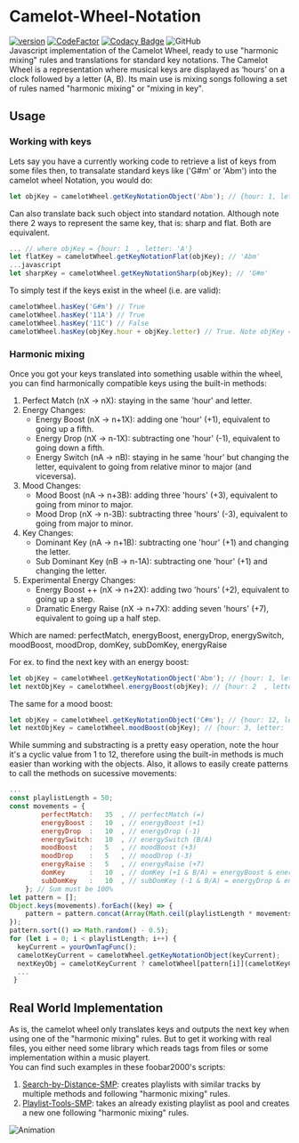 # Camelot-Wheel-Notation
[![version][version_badge]][changelog]
[![CodeFactor][codefactor_badge]](https://www.codefactor.io/repository/github/regorxxx/Camelot-Wheel-Notation/overview/main)
[![Codacy Badge][codacy_badge]](https://www.codacy.com/gh/regorxxx/Camelot-Wheel-Notation/dashboard?utm_source=github.com&amp;utm_medium=referral&amp;utm_content=regorxxx/Camelot-Wheel-Notation&amp;utm_campaign=Badge_Grade)
![GitHub](https://img.shields.io/github/license/regorxxx/Camelot-Wheel-Notation)  
Javascript implementation of the Camelot Wheel, ready to use "harmonic mixing" rules and translations for standard key notations. The Camelot Wheel is a representation where musical keys are displayed as ‘hours’ on a clock followed by a letter (A, B). Its main use is mixing songs following a set of rules named "harmonic mixing" or "mixing in key".

## Usage
### Working with keys
Lets say you have a currently working code to retrieve a list of keys from some files then, to transalate standard keys like ('G#m' or 'Abm') into the camelot wheel Notation, you would do:
```javascript
let objKey = camelotWheel.getKeyNotationObject('Abm'); // {hour: 1, letter: 'A'}
```

Can also translate back such object into standard notation. Although note there 2 ways to represent the same key, that is: sharp and flat. Both are equivalent.
```javascript
... // where objKey = {hour: 1	, letter: 'A'}
let flatKey = camelotWheel.getKeyNotationFlat(objKey); // 'Abm'
...javascript
let sharpKey = camelotWheel.getKeyNotationSharp(objKey); // 'G#m'
```
To simply test if the keys exist in the wheel (i.e. are valid):
```javascript
camelotWheel.hasKey('G#m') // True
camelotWheel.hasKey('11A') // True
camelotWheel.hasKey('11C') // False
camelotWheel.hasKey(objKey.hour + objKey.letter) // True. Note objKey = {hour: 1, letter: 'A'} -> '1A'
```
### Harmonic mixing
Once you got your keys translated into something usable within the wheel, you can find harmonically compatible keys using the built-in methods:
 1. Perfect Match (nX -> nX): staying in the same 'hour' and letter.
 2. Energy Changes:
 	* Energy Boost (nX -> n+1X): adding one 'hour' (+1), equivalent to going up a fifth.
 	* Energy Drop (nX -> n-1X): subtracting one 'hour' (-1), equivalent to going down a fifth.
 	* Energy Switch (nA -> nB): staying in he same 'hour' but changing the letter, equivalent to going from relative minor to major (and viceversa).
 3. Mood Changes:
 	* Mood Boost (nA -> n+3B): adding three 'hours' (+3), equivalent to going from minor to major.
 	* Mood Drop (nX -> n-3B): subtracting three 'hours' (-3), equivalent to going from major to minor.
 4. Key Changes:
 	  * Dominant Key (nA -> n+1B): subtracting one 'hour' (+1) and changing the letter.
 	  * Sub Dominant Key (nB -> n-1A): subtracting one 'hour' (+1) and changing the letter.
 5. Experimental Energy Changes:
 	* Energy Boost ++ (nX -> n+2X): adding two 'hours' (+2), equivalent to going up a step.
 	* Dramatic Energy Raise (nX -> n+7X): adding seven 'hours' (+7), equivalent to going up a half step.

Which are named: perfectMatch, energyBoost, energyDrop, energySwitch, moodBoost, moodDrop, domKey, subDomKey, energyRaise

For ex. to find the next key with an energy boost:
```javascript
let objKey = camelotWheel.getKeyNotationObject('Abm'); // {hour: 1, letter: 'A'}
let nextObjKey = camelotWheel.energyBoost(objKey); // {hour: 2	, letter: 'A'}
```
The same for a mood boost:
```javascript
let objKey = camelotWheel.getKeyNotationObject('C#m'); // {hour: 12, letter: 'A'}
let nextObjKey = camelotWheel.moodBoost(objKey); // {hour: 3, letter: 'A'}
```
While summing and substracting is a pretty easy operation, note the hour it's a cyclic value from 1 to 12, therefore using the built-in methods is much easier than working with the objects. Also, it allows to easily create patterns to call the methods on sucessive movements:
```javascript
...
const playlistLength = 50;
const movements = {
		perfectMatch: 	35	, // perfectMatch (=)
		energyBoost : 	10	, // energyBoost (+1)
		energyDrop  :	10	, // energyDrop (-1)
		energySwitch:	10	, // energySwitch (B/A)
		moodBoost   :	5	, // moodBoost (+3)
		moodDrop    :	5	, // moodDrop (-3)
		energyRaise :	5	, // energyRaise (+7)
		domKey      :	10	, // domKey (+1 & B/A) = energyBoost & energySwitch
		subDomKey   :	10	, // subDomKey (-1 & B/A) = energyDrop & energySwitch
	}; // Sum must be 100%
let pattern = [];
Object.keys(movements).forEach((key) => {
	pattern = pattern.concat(Array(Math.ceil(playlistLength * movements[key] / 100)).fill(key));
});
pattern.sort(() => Math.random() - 0.5);
for (let i = 0; i < playlistLength; i++) {
  keyCurrent = yourOwnTagFunc();
  camelotKeyCurrent = camelotWheel.getKeyNotationObject(keyCurrent);
  nextKeyObj = camelotKeyCurrent ? camelotWheel[pattern[i]](camelotKeyCurrent) : null;
  ...
 }
```

## Real World Implementation
As is, the camelot wheel only translates keys and outputs the next key when using one of the "harmonic mixing" rules. But to get it working with real files, you either need some library which reads tags from files or some implementation within a music playert.  
You can find such examples in these foobar2000's scripts:

 1. [Search-by-Distance-SMP](https://github.com/regorxxx/Search-by-Distance-SMP): creates playlists with similar tracks by multiple methods and following "harmonic mixing" rules.  
 2. [Playlist-Tools-SMP](https://github.com/regorxxx/Playlist-Tools-SMP): takes an already existing playlist as pool and creates a new one following "harmonic mixing" rules.  

![Animation](https://user-images.githubusercontent.com/83307074/116748571-2bad7d00-a9ef-11eb-8c8b-6d77c797d4c8.gif)

[changelog]: CHANGELOG.md
[version_badge]: https://img.shields.io/github/release/regorxxx/Camelot-Wheel-Notation.svg
[codacy_badge]: https://api.codacy.com/project/badge/Grade/1e7a52c1cd0e406f9c46357d21f7bfac
[codefactor_badge]: https://www.codefactor.io/repository/github/regorxxx/Camelot-Wheel-Notation/badge/main
